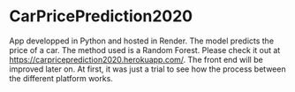 # CarPricePrediction2020

App developped in Python and hosted in Render. The model predicts the price of a car. The method used is a Random Forest.
Please check it out at https://carpriceprediction2020.herokuapp.com/. 
The front end will be improved later on. At first, it was just a trial to see how the process between the different platform works.
